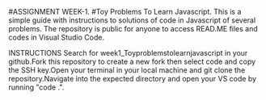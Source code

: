 #ASSIGNMENT WEEK-1.
#Toy Problems To Learn Javascript.
This is a simple guide with instructions to solutions of code in Javascript of several problems.
The repository is public for anyone to access READ.ME files and codes in Visual Studio Code.

INSTRUCTIONS
Search for week1_Toyproblemstolearnjavascript  in your github.Fork this repository to create a  new fork then select code and copy the SSH key.Open your terminal
in your local machine and git clone the repository.Navigate into the expected directory and open your VS code by running "code .".
